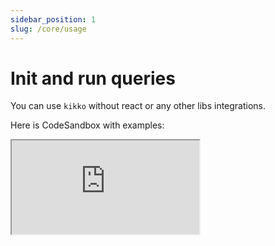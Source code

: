 ```yaml
---
sidebar_position: 1
slug: /core/usage
---
```


# Init and run queries

You can use `kikko` without react or any other libs integrations.

Here is CodeSandbox with examples:

<iframe
  src="https://codesandbox.io/embed/kikko-typescript-basic-example-mo1ie4?fontsize=14&hidenavigation=1&theme=dark&view=editor"
  style={{
    width: "100%",
    height: 500,
    border: 0,
    borderRadius: 4,
    overflow: "hidden"
  }}
  title="Kikko typescript basic example"
  allow="accelerometer; ambient-light-sensor; camera; encrypted-media; geolocation; gyroscope; hid; microphone; midi; payment; usb; vr; xr-spatial-tracking"
  sandbox="allow-forms allow-modals allow-popups allow-presentation allow-same-origin allow-scripts"
/>

## Init Kikko

```typescript
const db = await initDbClient({
  dbName: "helloWorld4",
  dbBackend: absurdWebBackend({
    wasmUrl: "https://kikko-doc.netlify.app/wasm/sql-wasm.wasm",
  }),
  plugins: [
    // migrationsPlugin({ migrations: [] }), // Uncomment if you need migration support
    // reactiveQueriesPlugin() // Uncomment if you want to use listenQueries()
  ],
});
```

## Run queries

```typescript
// One query
const title = "title";
const content = "content";
const title2 = "title2";
const content2 = "content2";

await db.runQuery(
  sql`INSERT INTO ${sql.table`notes`}(id, title) VALUES(${title}, ${content})`
);

// Multiple queries

await db.runQueries([
  sql`INSERT INTO ${sql.table`notes`}(id, title) VALUES(${title}, ${content})`,
  sql`INSERT INTO ${sql.table`notes`}(id, title) VALUES(${title2}, ${content2})`,
]);

// You can also suppress log

await withSuppressedLog(db).runQueries([
  sql`INSERT INTO ${sql.table`notes`}(id, title) VALUES(${title}, ${content})`,
  sql`INSERT INTO ${sql.table`notes`}(id, title) VALUES(${title2}, ${content2})`,
]);

// Atomic transaction

await db.runInAtomicTransaction(async (scope) => {
  scope.addQuery(sql`DELETE FROM ${sql.table`comments`}`);

  await new Promise((resolve) => {
    setTimeout(() => resolve(), 2000);
  });

  scope.afterCommit(() => {
    console.log('After commit!');
  });

  scope.afterRollback(() => {
    console.log('After rollback!');
  });

  scope.addQuery(sql`DELETE FROM ${sql.table`notes`}`);
});

// Usual transaction

await db.runInTransaction(async (db) => {
  await db.runQueries([
    sql`INSERT INTO notes(id, title) VALUES(${title}, ${content})`,
    sql`INSERT INTO notes(id, title) VALUES(${title2}, ${content2})`,
  ]);

  db.runAfterTransactionCommitted(() => {
    console.log("Notes created!");
  });
});
```
